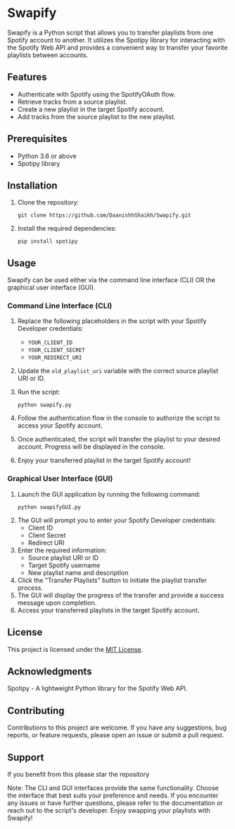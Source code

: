 # Swapify
Swapify is a Python script that allows you to transfer playlists from one Spotify account to another. It utilizes the Spotipy library for interacting with the Spotify Web API and provides a convenient way to transfer your favorite playlists between accounts.



## Features
- Authenticate with Spotify using the SpotifyOAuth flow.
- Retrieve tracks from a source playlist.
- Create a new playlist in the target Spotify account.
- Add tracks from the source playlist to the new playlist.



## Prerequisites
- Python 3.6 or above
- Spotipy library



## Installation
1. Clone the repository:
   ```
   git clone https://github.com/DaanishhShaikh/Swapify.git
   ```

2. Install the required dependencies:
   ```
   pip install spotipy
   ```


## Usage
Swapify can be used either via the command line interface (CLI) OR the graphical user interface (GUI).


### Command Line Interface (CLI)
1. Replace the following placeholders in the script with your Spotify Developer credentials:
   - `YOUR_CLIENT_ID`
   - `YOUR_CLIENT_SECRET`
   - `YOUR_REDIRECT_URI`

2. Update the `old_playlist_uri` variable with the correct source playlist URI or ID.
3. Run the script:
   ```
   python swapify.py
   ```
4. Follow the authentication flow in the console to authorize the script to access your Spotify account.
5. Once authenticated, the script will transfer the playlist to your desired account. Progress will be displayed in the console.
6. Enjoy your transferred playlist in the target Spotify account!



### Graphical User Interface (GUI)
1. Launch the GUI application by running the following command:
   ```
   python swapifyGUI.py
   ```
3. The GUI will prompt you to enter your Spotify Developer credentials:
   - Client ID
   - Client Secret
   - Redirect URI
4. Enter the required information:
   - Source playlist URI or ID
   - Target Spotify username
   - New playlist name and description
5. Click the "Transfer Playlists" button to initiate the playlist transfer process.
6. The GUI will display the progress of the transfer and provide a success message upon completion.
7. Access your transferred playlists in the target Spotify account.


## License
This project is licensed under the [MIT License](LICENSE).


## Acknowledgments
Spotipy - A lightweight Python library for the Spotify Web API.


## Contributing
Contributions to this project are welcome. If you have any suggestions, bug reports, or feature requests, please open an issue or submit a pull request.

## Support
If you benefit from this please star the repository

Note: The CLI and GUI interfaces provide the same functionality. Choose the interface that best suits your preference and needs.
If you encounter any issues or have further questions, please refer to the documentation or reach out to the script's developer. Enjoy swapping your playlists with Swapify!
